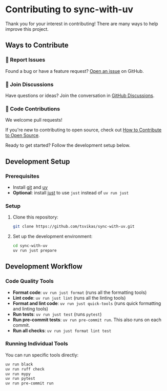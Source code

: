 # Contributing to sync-with-uv

Thank you for your interest in contributing! There are many ways to help improve this project.

## Ways to Contribute

### 🐛 Report Issues

Found a bug or have a feature request? [Open an issue](https://github.com/tsvikas/sync-with-uv/issues/new) on GitHub.

### 💬 Join Discussions

Have questions or ideas? Join the conversation in [GitHub Discussions](https://github.com/tsvikas/sync-with-uv/discussions).

### 🔧 Code Contributions

We welcome pull requests!

If you're new to contributing to open source, check out [How to Contribute to Open Source][how-to-contribute].

Ready to get started? Follow the development setup below.

## Development Setup

### Prerequisites

- Install [git][install-git] and [uv][install-uv]
- **Optional**: install [just][install-just] to use `just` instead of `uv run just`

### Setup

1. Clone this repository:

   ```bash
   git clone https://github.com/tsvikas/sync-with-uv.git
   ```

1. Set up the development environment:

   ```bash
   cd sync-with-uv
   uv run just prepare
   ```

## Development Workflow

### Code Quality Tools

- **Format code**: `uv run just format` (runs all the formatting tools)
- **Lint code**: `uv run just lint` (runs all the linting tools)
- **Format and lint code**: `uv run just quick-tools` (runs quick formatting and linting tools)
- **Run tests**: `uv run just test` (runs `pytest`)
- **Run pre-commit tests**: `uv run pre-commit run`. This also runs on each commit.
- **Run all checks**: `uv run just format lint test`

### Running Individual Tools

You can run specific tools directly:

```bash
uv run black
uv run ruff check
uv run mypy
uv run pytest
uv run pre-commit run
```

[how-to-contribute]: https://opensource.guide/how-to-contribute/
[install-git]: https://git-scm.com/book/en/v2/Getting-Started-Installing-Git
[install-just]: https://just.systems/man/en/
[install-uv]: https://docs.astral.sh/uv/getting-started/installation/
